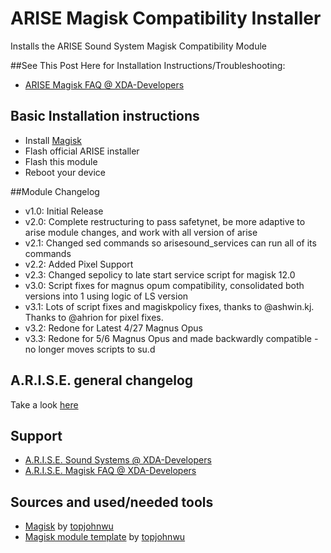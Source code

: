 # ARISE Magisk Compatibility Installer
Installs the ARISE Sound System Magisk Compatibility Module

##See This Post Here for Installation Instructions/Troubleshooting: 
 - [ARISE Magisk FAQ @ XDA-Developers](https://forum.xda-developers.com/android/software/r-s-e-sound-systems-auditory-research-t3379709/post71569390#post71569390)

## Basic Installation instructions
 - Install [Magisk](https://forum.xda-developers.com/apps/magisk/official-magisk-v7-universal-systemless-t3473445)
 - Flash official ARISE installer
 - Flash this module
 - Reboot your device

##Module Changelog
 - v1.0: Initial Release
 - v2.0: Complete restructuring to pass safetynet, be more adaptive to arise module changes, and work with all version of arise
 - v2.1: Changed sed commands so arisesound_services can run all of its commands
 - v2.2: Added Pixel Support
 - v2.3: Changed sepolicy to late start service script for magisk 12.0
 - v3.0: Script fixes for magnus opum compatibility, consolidated both versions into 1 using logic of LS version
 - v3.1: Lots of script fixes and magiskpolicy fixes, thanks to @ashwin.kj. Thanks to @ahrion for pixel fixes.
 - v3.2: Redone for Latest 4/27 Magnus Opus
 - v3.3: Redone for 5/6 Magnus Opus and made backwardly compatible - no longer moves scripts to su.d
 
## A.R.I.S.E. general changelog
Take a look [here](/core/ARISE_version.prop)
 
## Support
 - [A.R.I.S.E. Sound Systems @ XDA-Developers](https://forum.xda-developers.com/android/software/r-s-e-sound-systems-auditory-research-t3379709)
 - [A.R.I.S.E. Magisk FAQ @ XDA-Developers](https://forum.xda-developers.com/android/software/r-s-e-sound-systems-auditory-research-t3379709/post71569390#post71569390)
 
## Sources and used/needed tools
 - [Magisk](https://github.com/topjohnwu/Magisk) by [topjohnwu](https://forum.xda-developers.com/member.php?u=4470081)
 - [Magisk module template](https://github.com/topjohnwu/magisk-module-template) by [topjohnwu](https://forum.xda-developers.com/member.php?u=4470081)